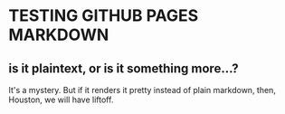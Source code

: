 # TESTING GITHUB PAGES MARKDOWN
## is it plaintext, or is it something more...?

It's a mystery. But if it renders it pretty instead of plain markdown, then,
Houston, we will have liftoff.
